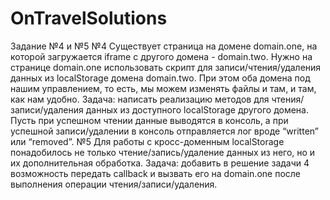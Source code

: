 # OnTravelSolutions

Задание №4 и №5
№4
Существует страница на домене domain.one, на которой загружается iframe с другого домена - domain.two. Нужно на странице domain.one использовать скрипт для записи/чтения/удаления данных из localStorage домена domain.two. При этом оба домена под нашим управлением, то есть, мы можем изменять файлы и там, и там, как нам удобно.
Задача: написать реализацию методов для чтения/записи/удаления данных из доступного localStorage другого домена. Пусть при успешном чтении данные выводятся в консоль, а при успешной записи/удалении в консоль отправляется лог вроде “written” или “removed”.
№5
Для работы с кросс-доменным localStorage понадобилось не только чтение/запись/удаление данных из него, но и их дополнительная обработка. 
Задача: добавить в решение задачи 4 возможность передать callback и вызвать его на domain.one после выполнения операции чтения/записи/удаления.
